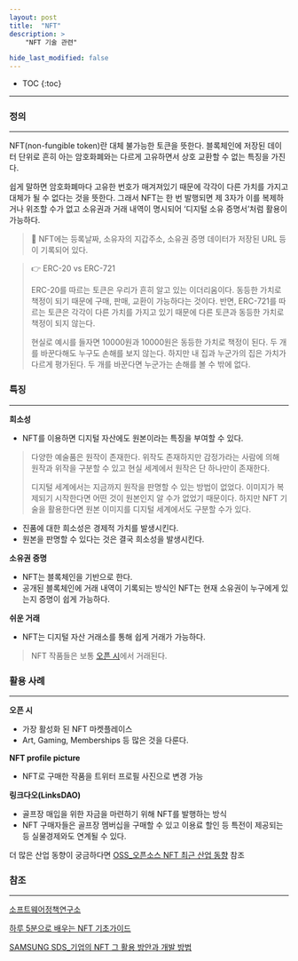 ```yaml
---
layout: post
title:  "NFT"
description: >
    "NFT 기술 관련"

hide_last_modified: false
---
```

* TOC
{:toc}
***
### 정의
---

NFT(non-fungible token)란 대체 불가능한 토큰을 뜻한다. 블록체인에 저장된 데이터 단위로 흔히 아는 암호화폐와는 다르게 고유하면서 상호 교환할 수 없는 특징을 가진다.

쉽게 말하면 암호화폐마다 고유한 번호가 매겨져있기 때문에 각각이 다른 가치를 가지고 대체가 될 수 없다는 것을 뜻한다. 그래서 NFT는 한 번 발행되면 제 3자가 이를 복제하거나 위조할 수가 없고 소유권과 거래 내역이 명시되어 ‘디지털 소유 증명서’처럼 활용이 가능하다.

> 👏 NFT에는 등록날짜, 소유자의 지갑주소, 소유권 증명 데이터가 저장된 URL 등이 기록되어 있다.
> 

> 👉 ERC-20 vs ERC-721
>
> ERC-20를 따르는 토큰은 우리가 흔히 알고 있는 이더리움이다. 동등한 가치로 책정이 되기 때문에 구매, 판매, 교환이 가능하다는 것이다. 
>반면, ERC-721를 따르는 토큰은 각각이 다른 가치를 가지고 있기 때문에 다른 토큰과 동등한 가치로 책정이 되지 않는다.
>
>현실로 예시를 들자면 10000원과 10000원은 동등한 가치로 책정이 된다. 두 개를 바꾼다해도 누구도 손해를 보지 않는다. 하지만 내 집과 누군가의 집은 가치가 다르게 평가된다. 두 개를 바꾼다면 누군가는 손해를 볼 수 밖에 없다.

### 특징
---

**희소성**

- NFT를 이용하면 디지털 자산에도 원본이라는 특징을 부여할 수 있다.

> 다양한 예술품은 원작이 존재한다. 위작도 존재하지만 감정가라는 사람에 의해 원작과 위작을 구분할 수 있고 현실 세계에서 원작은 단 하나만이 존재한다.
>
> 디지털 세계에서는 지금까지 원작을 판명할 수 있는 방법이 없었다. 이미지가 복제되기 시작한다면 어떤 것이 원본인지 알 수가 없었기 때문이다. 하지만 NFT 기술을 활용한다면 원본 이미지를 디지털 세계에서도 구분할 수가 있다.


- 진품에 대한 희소성은 경제적 가치를 발생시킨다.
- 원본을 판명할 수 있다는 것은 결국 희소성을 발생시킨다.

**소유권 증명**

- NFT는 블록체인을 기반으로 한다.
- 공개된 블록체인에 거래 내역이 기록되는 방식인 NFT는 현재 소유권이 누구에게 있는지 증명이 쉽게 가능하다.

**쉬운 거래**

- NFT는 디지털 자산 거래소를 통해 쉽게 거래가 가능하다.

> NFT 작품들은 보통 [오픈 시](https://opensea.io/)에서 거래된다.
> 

### 활용 사례

---

**오픈 시**

- 가장 활성화 된 NFT 마켓플레이스
- Art, Gaming, Memberships 등 많은 것을 다룬다.

**NFT profile picture**

- NFT로 구매한 작품을 트위터 프로필 사진으로 변경 가능

**링크다오(LinksDAO)**

- 골프장 매입을 위한 자금을 마련하기 위해 NFT를 발행하는 방식
- NFT 구매자들은 골프장 멤버십을 구매할 수 있고 이용료 할인 등 특전이 제공되는 등 실물경제와도 연계될 수 있다.

더 많은 산업 동향이 궁금하다면
[OSS_오픈소스 NFT 최근 산업 동향](https://www.oss.kr/oss_guide/show/47f44d60-65ce-4636-92e3-a6a361351367) 참조


### 참조

---

[소프트웨어정책연구소](https://spri.kr/posts/view/23297?code=industry_trend)

[하루 5분으로 배우는 NFT 기초가이드](https://wikidocs.net/book/8147)

[SAMSUNG SDS_기업의 NFT 그 활용 방안과 개발 방법](https://www.samsungsds.com/kr/insights/enterprise__nft.html)